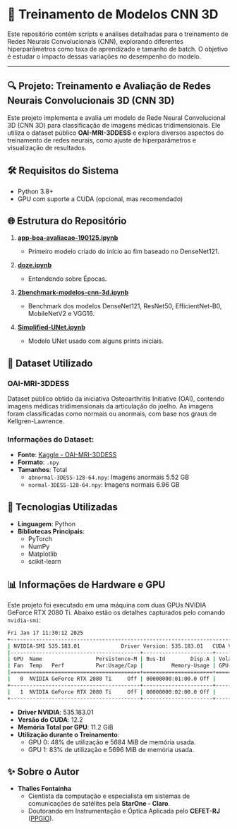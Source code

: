 # 🤖 Treinamento de Modelos CNN 3D

Este repositório contém scripts e análises detalhadas para o treinamento de Redes Neurais Convolucionais (CNN), explorando diferentes hiperparâmetros como taxa de aprendizado e tamanho de batch. O objetivo é estudar o impacto dessas variações no desempenho do modelo.

---

## 🔍 Projeto: Treinamento e Avaliação de Redes Neurais Convolucionais 3D (CNN 3D)

Este projeto implementa e avalia um modelo de Rede Neural Convolucional 3D (CNN 3D) para classificação de imagens médicas tridimensionais. Ele utiliza o dataset público **OAI-MRI-3DDESS** e explora diversos aspectos do treinamento de redes neurais, como ajuste de hiperparâmetros e visualização de resultados.

## 🛠️ Requisitos do Sistema

- Python 3.8+
- GPU com suporte a CUDA (opcional, mas recomendado)

## 🌐 Estrutura do Repositório

1. [**app-boa-avaliacao-190125.ipynb**](https://github.com/thallescotta/treinamento-cnn-3d/blob/main/app-boa-avaliacao-190125.ipynb)
   - Primeiro modelo criado do início ao fim baseado no DenseNet121.

2. [**doze.ipynb**](https://github.com/thallescotta/treinamento-cnn-3d/blob/main/doze.ipynb)
   - Entendendo sobre Épocas.

3. [**2benchmark-modelos-cnn-3d.ipynb**](https://github.com/thallescotta/treinamento-cnn-3d/blob/main/2benchmark-modelos-cnn-3d.ipynb)
   - Benchmark dos modelos DenseNet121, ResNet50, EfficientNet-B0, MobileNetV2 e VGG16.

4. [**Simplified-UNet.ipynb**](https://github.com/thallescotta/treinamento-cnn-3d/blob/main/Simplified-UNet.ipynb)
   - Modelo UNet usado com alguns prints iniciais.


## 🔼 Dataset Utilizado

### OAI-MRI-3DDESS
Dataset público obtido da iniciativa Osteoarthritis Initiative (OAI), contendo imagens médicas tridimensionais da articulação do joelho. As imagens foram classificadas como normais ou anormais, com base nos graus de Kellgren-Lawrence.

### Informações do Dataset:
- **Fonte**: [Kaggle - OAI-MRI-3DDESS](https://www.kaggle.com/datasets/mohamedberrimi/oaimri3ddess/data)
- **Formato**: `.npy`
- **Tamanhos**: Total 
  - `abnormal-3DESS-128-64.npy`: Imagens anormais 5.52 GB
  - `normal-3DESS-128-64.npy`: Imagens normais 6.96 GB

## 🚀 Tecnologias Utilizadas

- **Linguagem**: Python
- **Bibliotecas Principais**:
  - PyTorch
  - NumPy
  - Matplotlib
  - scikit-learn

## 📊 Informações de Hardware e GPU

Este projeto foi executado em uma máquina com duas GPUs NVIDIA GeForce RTX 2080 Ti. Abaixo estão os detalhes capturados pelo comando `nvidia-smi`:

```bash
Fri Jan 17 11:30:12 2025
+---------------------------------------------------------------------------------------+
| NVIDIA-SMI 535.183.01             Driver Version: 535.183.01   CUDA Version: 12.2     |
|-----------------------------------------+----------------------+----------------------+
| GPU  Name                 Persistence-M | Bus-Id        Disp.A | Volatile Uncorr. ECC |
| Fan  Temp   Perf          Pwr:Usage/Cap |         Memory-Usage | GPU-Util  Compute M. |
|=========================================+======================+======================|
|   0  NVIDIA GeForce RTX 2080 Ti     Off | 00000000:01:00.0 Off |                  N/A |
+-----------------------------------------+----------------------+----------------------+
|   1  NVIDIA GeForce RTX 2080 Ti     Off | 00000000:02:00.0 Off |                  N/A |
+-----------------------------------------+----------------------+----------------------+
```

- **Driver NVIDIA**: 535.183.01
- **Versão do CUDA**: 12.2
- **Memória Total por GPU**: 11.2 GiB
- **Utilização durante o Treinamento**:
  - GPU 0: 48% de utilização e 5684 MiB de memória usada.
  - GPU 1: 83% de utilização e 5696 MiB de memória usada.


## ✨ Sobre o Autor
- **Thalles Fontainha**
  - Cientista da computação e especialista em sistemas de comunicações de satélites pela **StarOne - Claro**.
  - Doutorando em Instrumentação e Óptica Aplicada pelo **CEFET-RJ** ([PPGIO](http://www.dippg.cefet-rj.br/ppgio/)).

